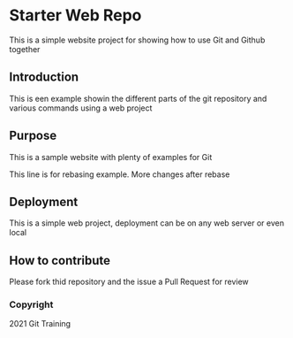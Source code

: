 # Starter Web Repo

This is a simple website project for 
showing how to use Git and Github together

## Introduction
This is een example showin the different parts of the git repository and various commands using a web project

## Purpose

This is a sample website with plenty of examples for Git

This line is for rebasing example.
More changes after rebase

## Deployment
This is a simple web project, deployment can be on any web server or even local 

## How to contribute
Please fork thid repository and the issue a Pull Request for review

### Copyright
2021 Git Training 
